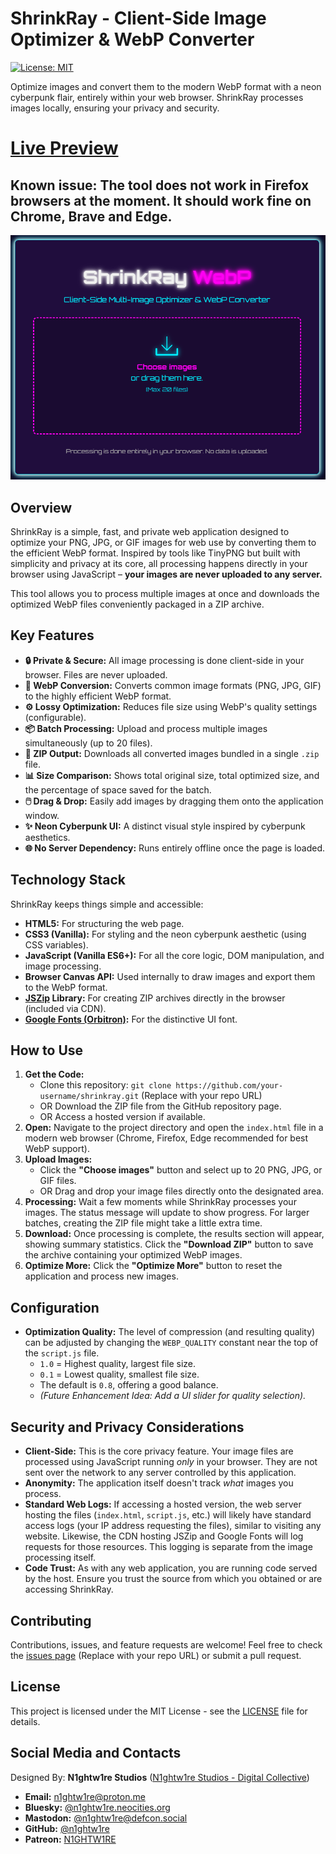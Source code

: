 # ShrinkRay - Client-Side Image Optimizer & WebP Converter

[![License: MIT](https://img.shields.io/badge/License-MIT-yellow.svg)](https://opensource.org/licenses/MIT)

Optimize images and convert them to the modern WebP format with a neon cyberpunk flair, entirely within your web browser. ShrinkRay processes images locally, ensuring your privacy and security.

# [Live Preview](https://n1ghtw1re.neocities.org/tools/shrinkray)
## Known issue: The tool does not work in Firefox browsers at the moment. It should work fine on Chrome, Brave and Edge. 

 ![ShrinkRay Demo](shrinkray_screenshot.png)

## Overview

ShrinkRay is a simple, fast, and private web application designed to optimize your PNG, JPG, or GIF images for web use by converting them to the efficient WebP format. Inspired by tools like TinyPNG but built with simplicity and privacy at its core, all processing happens directly in your browser using JavaScript – **your images are never uploaded to any server.**

This tool allows you to process multiple images at once and downloads the optimized WebP files conveniently packaged in a ZIP archive.

## Key Features

*   **🔒 Private & Secure:** All image processing is done client-side in your browser. Files are never uploaded.
*   **🚀 WebP Conversion:** Converts common image formats (PNG, JPG, GIF) to the highly efficient WebP format.
*   **⚙️ Lossy Optimization:** Reduces file size using WebP's quality settings (configurable).
*   **📦 Batch Processing:** Upload and process multiple images simultaneously (up to 20 files).
*   **💾 ZIP Output:** Downloads all converted images bundled in a single `.zip` file.
*   **📊 Size Comparison:** Shows total original size, total optimized size, and the percentage of space saved for the batch.
*   **🖱️ Drag & Drop:** Easily add images by dragging them onto the application window.
*   **✨ Neon Cyberpunk UI:** A distinct visual style inspired by cyberpunk aesthetics.
*   **🌐 No Server Dependency:** Runs entirely offline once the page is loaded.

## Technology Stack

ShrinkRay keeps things simple and accessible:

*   **HTML5:** For structuring the web page.
*   **CSS3 (Vanilla):** For styling and the neon cyberpunk aesthetic (using CSS variables).
*   **JavaScript (Vanilla ES6+):** For all the core logic, DOM manipulation, and image processing.
*   **Browser Canvas API:** Used internally to draw images and export them to the WebP format.
*   **[JSZip](https://stuk.github.io/jszip/) Library:** For creating ZIP archives directly in the browser (included via CDN).
*   **[Google Fonts (Orbitron)](https://fonts.google.com/specimen/Orbitron):** For the distinctive UI font.

## How to Use

1.  **Get the Code:**
    *   Clone this repository: `git clone https://github.com/your-username/shrinkray.git` (Replace with your repo URL)
    *   OR Download the ZIP file from the GitHub repository page.
    *   OR Access a hosted version if available.
2.  **Open:** Navigate to the project directory and open the `index.html` file in a modern web browser (Chrome, Firefox, Edge recommended for best WebP support).
3.  **Upload Images:**
    *   Click the **"Choose images"** button and select up to 20 PNG, JPG, or GIF files.
    *   OR Drag and drop your image files directly onto the designated area.
4.  **Processing:** Wait a few moments while ShrinkRay processes your images. The status message will update to show progress. For larger batches, creating the ZIP file might take a little extra time.
5.  **Download:** Once processing is complete, the results section will appear, showing summary statistics. Click the **"Download ZIP"** button to save the archive containing your optimized WebP images.
6.  **Optimize More:** Click the **"Optimize More"** button to reset the application and process new images.

## Configuration

*   **Optimization Quality:** The level of compression (and resulting quality) can be adjusted by changing the `WEBP_QUALITY` constant near the top of the `script.js` file.
    *   `1.0` = Highest quality, largest file size.
    *   `0.1` = Lowest quality, smallest file size.
    *   The default is `0.8`, offering a good balance.
    *   *(Future Enhancement Idea: Add a UI slider for quality selection).*

## Security and Privacy Considerations

*   **Client-Side:** This is the core privacy feature. Your image files are processed using JavaScript running *only* in your browser. They are not sent over the network to any server controlled by this application.
*   **Anonymity:** The application itself doesn't track *what* images you process.
*   **Standard Web Logs:** If accessing a hosted version, the web server hosting the files (`index.html`, `script.js`, etc.) will likely have standard access logs (your IP address requesting the files), similar to visiting any website. Likewise, the CDN hosting JSZip and Google Fonts will log requests for those resources. This logging is separate from the image processing itself.
*   **Code Trust:** As with any web application, you are running code served by the host. Ensure you trust the source from which you obtained or are accessing ShrinkRay.

## Contributing

Contributions, issues, and feature requests are welcome! Feel free to check the [issues page](https://github.com/your-username/shrinkray/issues) (Replace with your repo URL) or submit a pull request.

## License

This project is licensed under the MIT License - see the [LICENSE](LICENSE) file for details.

## Social Media and Contacts

Designed By: **N1ghtw1re Studios** ([N1ghtw1re Studios - Digital Collective](https://n1ghtw1re-studios.lovable.app/))

*   **Email:** n1ghtw1re@proton.me
*   **Bluesky:** [@n1ghtw1re.neocities.org](https://bsky.app/profile/n1ghtw1re.neocities.org)
*   **Mastodon:** [@n1ghtw1re@defcon.social](https://defcon.social/@n1ghtw1re)
*   **GitHub:** [@n1ghtw1re](https://github.com/n1ghtw1re)
*   **Patreon:** [N1GHTW1RE](https://www.patreon.com/c/N1GHTW1RE)
